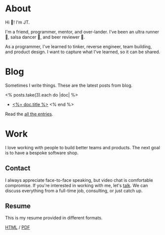 # About

Hi :wave:! I'm JT.

I'm a friend, programmer, mentor, and over-lander.
I've been an ultra runner :running:, salsa dancer :dancer:, and beer reviewer :beer:.

As a programmer, 
I've learned to tinker, reverse engineer, team building, and product design.
I want to capture what I've learned, so it can be shared.

# Blog

Sometimes I write things.
These are the latest posts from blog.

<% posts.take(3).each do |doc| %>
* [<%= doc.title %>](<%= doc.path %>)
<% end %>

Read the [all the entries](/posts).

# Work

I love working with people to build better teams and products.
The next goal is to have a bespoke software shop.

## Contact

I always appreciate face-to-face speaking,
but video chat is comfortable compromise.
If you're interested in working with me,
let's <a href="mailto:hello2022@jtarchie.com">talk</a>.
We can discuss everything from a
full-time job,
consulting,
or just catch up.

## Resume

This is my resume provided in different formats.

[HTML](resume/index.html) / [PDF](resume/index.pdf)
